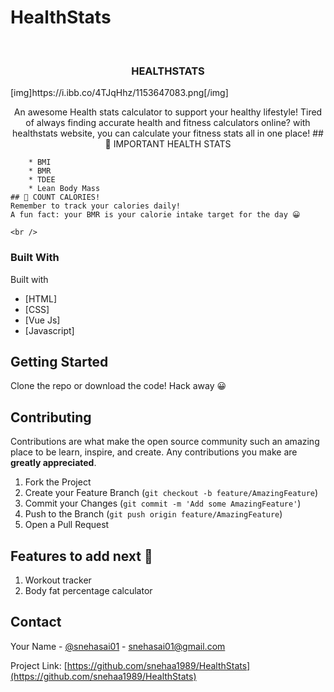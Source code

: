 # HealthStats

<!-- PROJECT LOGO -->
<br />
<p align="center">
  
    
  

  <h3 align="center">HEALTHSTATS</h3>
  [img]https://i.ibb.co/4TJqHhz/1153647083.png[/img]

  <p align="center">
    An awesome Health stats calculator to support your healthy lifestyle!
    Tired of always finding accurate health and fitness calculators online? with healthstats website, you can calculate your fitness stats all in one place!
    ## 📖 IMPORTANT HEALTH STATS

        * BMI
        * BMR
        * TDEE
        * Lean Body Mass
    ## 🥣 COUNT CALORIES!
    Remember to track your calories daily! 
    A fun fact: your BMR is your calorie intake target for the day 😀
        
    <br />
    
  </p>
</p>



### Built With

Built with
* [HTML]
* [CSS]
* [Vue Js]
* [Javascript]



<!-- GETTING STARTED -->
## Getting Started

Clone the repo or download the code! Hack away 😀


<!-- CONTRIBUTING -->
## Contributing

Contributions are what make the open source community such an amazing place to be learn, inspire, and create. Any contributions you make are **greatly appreciated**.

1. Fork the Project
2. Create your Feature Branch (`git checkout -b feature/AmazingFeature`)
3. Commit your Changes (`git commit -m 'Add some AmazingFeature'`)
4. Push to the Branch (`git push origin feature/AmazingFeature`)
5. Open a Pull Request

## Features to add next 🚩

1. Workout tracker
2. Body fat percentage calculator

<!-- CONTACT -->
## Contact

Your Name - [@snehasai01](https://twitter.com/snehasai01) - snehasai01@gmail.com

Project Link: [https://github.com/snehaa1989/HealthStats](https://github.com/snehaa1989/HealthStats)
